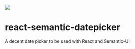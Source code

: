 ![](https://travis-ci.org/buildo/react-datepicker.svg)

# react-semantic-datepicker
A decent date picker to be used with React and Semantic-UI

